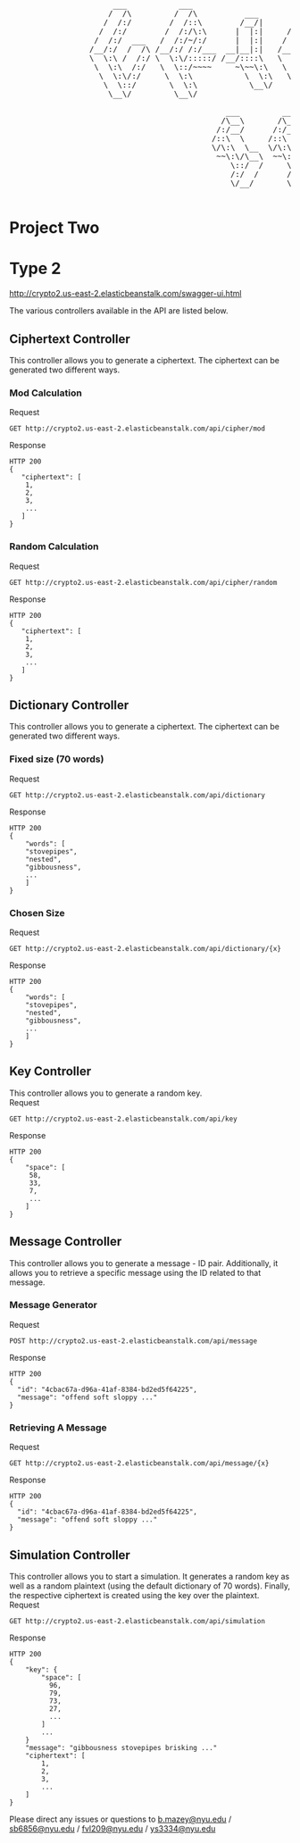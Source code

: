  <pre>
                      ___           ___                       ___                     ___
                     /  /\         /  /\          ___        /  /\        ___        /  /\
                    /  /:/        /  /::\        /__/|      /  /::\      /  /\      /  /::\
                   /  /:/        /  /:/\:\      |  |:|     /  /:/\:\    /  /:/     /  /:/\:\
                  /  /:/  ___   /  /:/~/:/      |  |:|    /  /:/~/:/   /  /:/     /  /:/  \:\
                 /__/:/  /  /\ /__/:/ /:/___  __|__|:|   /__/:/ /:/   /  /::\    /__/:/ \__\:\
                 \  \:\ /  /:/ \  \:\/:::::/ /__/::::\   \  \:\/:/   /__/:/\:\   \  \:\ /  /:/
                  \  \:\  /:/   \  \::/~~~~     ~\~~\:\   \  \::/    \__\/  \:\   \  \:\  /:/
                   \  \:\/:/     \  \:\           \  \:\   \  \:\         \  \:\   \  \:\/:/
                    \  \::/       \  \:\           \__\/    \  \:\         \__\/    \  \::/
                     \__\/         \__\/                     \__\/                   \__\/

                                              ___         ___
                                             /\__\       /\__\
                                            /:/__/      /:/__/
                                           /::\  \     /::\  \
                                           \/\:\  \__  \/\:\  \__
                                            ~~\:\/\__\  ~~\:\/\__\
                                               \::/  /     \::/  /
                                               /:/  /      /:/  /
                                               \/__/       \/__/

</pre>

<h1>Project Two</h1>
<h1>Type 2</h1>

http://crypto2.us-east-2.elasticbeanstalk.com/swagger-ui.html

The various controllers available in the API are listed below.

<h2>Ciphertext Controller</h2>

This controller allows you to generate a ciphertext.
The ciphertext can be generated two different ways.

<h3>Mod Calculation</h3>

Request

    GET http://crypto2.us-east-2.elasticbeanstalk.com/api/cipher/mod

Response

    HTTP 200
    {
       "ciphertext": [
        1,
        2,
        3,
        ...
       ]
    }

<h3>Random Calculation</h3>

Request

    GET http://crypto2.us-east-2.elasticbeanstalk.com/api/cipher/random

Response

    HTTP 200
    {
       "ciphertext": [
        1,
        2,
        3,
        ...
       ]
    }

<h2>Dictionary Controller</h2>
This controller allows you to generate a ciphertext.
The ciphertext can be generated two different ways.

<h3>Fixed size (70 words)</h3>

Request

    GET http://crypto2.us-east-2.elasticbeanstalk.com/api/dictionary

Response

    HTTP 200
    {
        "words": [
        "stovepipes",
        "nested",
        "gibbousness",
        ...
        ]
    }

<h3>Chosen Size</h3>

Request

    GET http://crypto2.us-east-2.elasticbeanstalk.com/api/dictionary/{x}

Response

    HTTP 200
    {
        "words": [
        "stovepipes",
        "nested",
        "gibbousness",
        ...
        ]
    }

<h2>Key Controller</h2>
This controller allows you to generate a random key.
<br/>
Request

    GET http://crypto2.us-east-2.elasticbeanstalk.com/api/key

Response

    HTTP 200
    {
        "space": [
         58,
         33,
         7,
         ...
        ]
    }

<h2>Message Controller</h2>
This controller allows you to generate a message - ID pair.
Additionally, it allows you to retrieve a specific message using the ID related to that message.

<h3>Message Generator</h3>

Request

    POST http://crypto2.us-east-2.elasticbeanstalk.com/api/message

Response

    HTTP 200
    {
      "id": "4cbac67a-d96a-41af-8384-bd2ed5f64225",
      "message": "offend soft sloppy ..."
    }

<h3>Retrieving A Message</h3>

Request

    GET http://crypto2.us-east-2.elasticbeanstalk.com/api/message/{x}

Response

    HTTP 200
    {
      "id": "4cbac67a-d96a-41af-8384-bd2ed5f64225",
      "message": "offend soft sloppy ..."
    }

<h2>Simulation Controller</h2>
This controller allows you to start a simulation.
It generates a random key as well as a random plaintext (using the default dictionary of 70 words).
Finally, the respective ciphertext is created using the key over the plaintext.
<br/>
Request

    GET http://crypto2.us-east-2.elasticbeanstalk.com/api/simulation

Response

    HTTP 200
    {
        "key": {
            "space": [
              96,
              79,
              73,
              27,
              ...
            ]
            ...
        }
        "message": "gibbousness stovepipes brisking ..."
        "ciphertext": [
            1,
            2,
            3,
            ...
        ]
    }

Please direct any issues or questions to b.mazey@nyu.edu / sb6856@nyu.edu / fvl209@nyu.edu / ys3334@nyu.edu
